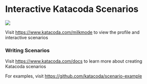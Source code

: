 # Interactive Katacoda Scenarios

[![](http://shields.katacoda.com/katacoda/milkmode/count.svg)](https://www.katacoda.com/milkmode "Get your profile on Katacoda.com")

Visit https://www.katacoda.com/milkmode to view the profile and interactive scenarios

### Writing Scenarios
Visit https://www.katacoda.com/docs to learn more about creating Katacoda scenarios

For examples, visit https://github.com/katacoda/scenario-example
